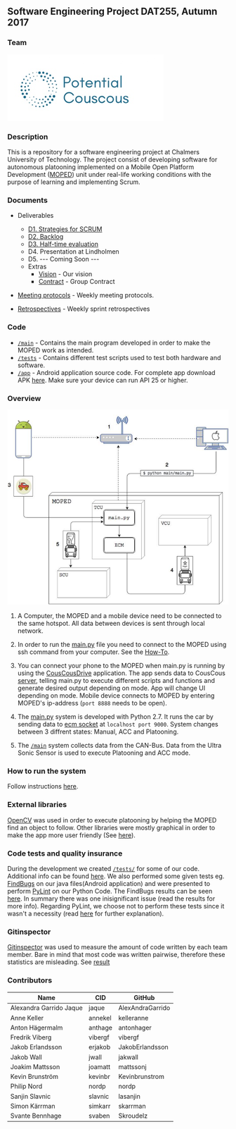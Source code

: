 ## Software Engineering Project DAT255, Autumn 2017


### Team
<img src="/Documents/Images/Logo.2.0..png">


### Description
This is a repository for a software engineering project at Chalmers University of Technology. The project consist of developing software for autonomous platooning implemented on a Mobile Open Platform Development ([MOPED](https://github.com/sics-sse/moped)) unit under real-life working conditions with the purpose of learning and implementing Scrum.


### Documents
* Deliverables
    * [D1. Strategies for SCRUM](/Documents/Deliverables/D1_Stratergies_for_scrum.pdf)
    * [D2. Backlog](https://trello.com/b/gsIRwmhq/potential-couscous)
    * [D3. Half-time evaluation](/Documents/Deliverables/D3_HalfTime_Evaluation.pdf)
    * D4. Presentation at Lindholmen
    * D5. --- Coming Soon ---
    * Extras
      * [Vision](/Documents/Deliverables/Our_vision_statement.pdf) - Our vision
      * [Contract](/Documents/GroupContract.pdf) - Group Contract
      
* [Meeting protocols](https://github.com/mattssonj/potential-couscous/tree/master/Documents/Meeting%20Protocols) - Weekly meeting protocols.
* [Retrospectives](https://github.com/mattssonj/potential-couscous/tree/master/Documents/Retrospectives) - Weekly sprint retrospectives


### Code
   * [`/main`](/main/) - Contains the main program developed in order to make the MOPED work as intended. 
   * [`/tests`](/tests/) - Contains different test scripts used to test both hardware and software.
   * [`/app`](/app/) - Android application source code. For complete app download APK [here](https://github.com/mattssonj/potential-couscous/blob/master/app/apk/CousCousDrive3.5.apk?raw=true). Make sure your device can run API 25 or higher.


### Overview
<p align="center"><img src="/Documents/Images/MOPED.jpg"></p>

1. A Computer, the MOPED and a mobile device need to be connected to the same hotspot.
All data between devices is sent through local network. 

2. In order to run the [main.py](/main/main.py) file you need to connect to the MOPED using ssh command from your computer. 
See the [How-To](/Documents/howTo.md).

3. You can connect your phone to the MOPED when main.py is running by using the [CousCousDrive](/Documents/appImages.md) application.
The app sends data to CousCous [server](/main/python_server.py), telling main.py to execute different scripts and functions and generate desired output depending on mode. App will change UI depending on mode.
Mobile device connects to MOPED by entering MOPED's ip-address (`port 8888` needs to be open).

4. The [main.py](/main/main.py) system is developed with Python 2.7. It runs the car by sending data to [ecm socket](https://github.com/sics-sse/moped/tree/master/ecm-core/src/main/java) at `localhost port 9000`.
System changes between 3 diffrent states: Manual, ACC and Platooning.

5. The [`/main`](/main/) system collects data from the CAN-Bus. Data from the Ultra Sonic Sensor is used to execute Platooning and ACC mode.


### How to run the system
Follow instructions [here](/Documents/howTo.md).


### External libraries
[OpenCV](https://opencv.org) was used in order to execute platooning by helping the MOPED find an object to follow. Other libraries were mostly graphical in order to make the app more user friendly (See [here](/Documents/androidLibraries.md)).


### Code tests and quality insurance 
During the development we created [`/tests/`](/tests/) for some of our code. Additional info can be found [here](/tests/Allmänna%20tester%20(Read%20this).pdf). We also performed some given tests eg. [FindBugs](http://findbugs.sourceforge.net) on our java files(Android application) and were presented to perform [PyLint](https://www.pylint.org) on our Python Code. The FindBugs results can be seen [here](/Documents/codeTests.md). In summary there was one inisignificant issue (read the results for more info). Regarding PyLint, we choose not to perform these tests since it wasn't a necessity (read [here](/Documents/codeTests.md) for further explanation).


### Gitinspector
[Gitinspector](https://github.com/ejwa/gitinspector) was used to measure the amount of code written by each team member. Bare in mind that most code was written pairwise, therefore these statistics are misleading. See [result](/Documents/gitinspector.md)


### Contributors
| Name | CID | GitHub |
|------|-----|--------|
|Alexandra Garrido Jaque|jaque|AlexAndraGarrido|
|Anne Keller|annekel|kelleranne|
|Anton Hägermalm|anthage|antonhager|
|Fredrik Viberg|vibergf|vibergf|
|Jakob Erlandsson|erjakob|JakobErlandsson|
|Jakob Wall|jwall|jakwall|
|Joakim Mattsson|joamatt|mattssonj|
|Kevin Brunström|kevinbr|Kevinbrunstrom|
|Philip Nord|nordp|nordp|
|Sanjin Slavnic|slavnic|lasanjin|
|Simon Kärrman|simkarr|skarrman|
|Svante Bennhage|svaben|Skroudelz|
